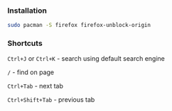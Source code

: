 ### Installation

```sh
sudo pacman -S firefox firefox-unblock-origin
```

### Shortcuts

`Ctrl+J` or `Ctrl+K` - search using default search engine

`/` - find on page

`Ctrl+Tab` - next tab

`Ctrl+Shift+Tab` - previous tab
